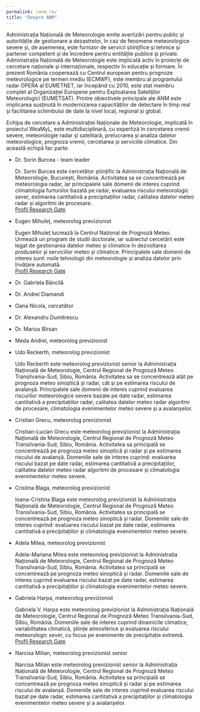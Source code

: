 ```yaml
---
permalink: /anm_ro/
title: "Despre ANM"
---
```


Administrația Națională de Meteorologie emite avertizări pentru public și autoritățile de gestionare a dezastrelor, în caz de fenomene meteorologice severe și, de asemenea, este furnizor de servicii științifice și tehnice și partener competent și de încredere pentru entitățile publice și private. Administrația Națională de Meteorologie este implicată activ în proiecte de cercetare naționale și internaționale, respectiv în educație și formare. În prezent România cooperează cu Centrul european pentru prognoze meteorologice pe termen mediu (ECMWF), este membru al programului radar OPERA al EUMETNET, iar începând cu 2010, este stat membru complet al Organizației Europene pentru Exploatarea Sateliților Meteorologici (EUMETSAT). Printre obiectivele principale ale ANM este implicarea susținută în modernizarea capacităților de detectare în timp real și facilitarea schimbului de date la nivel local, regional și global.

Echipa de cercetare a Administrației Naționale de Meteorologie, implicată în proiectul WeaMyL, este multidisciplinară, cu expertiză în cercetarea vremii severe, meteorologie radar și satelitară, prelucrarea și analiza datelor meteorologice, prognoza vremii, cercetarea și serviciile climatice. Din această echipă fac parte:

* Dr. Sorin Burcea - team leader

  Dr. Sorin Burcea este cercetător științific la Administrația Națională de Meteorologie, București, România. Activitatea sa se concentrează pe meteorologia radar, iar principalele sale domenii de interes cuprind climatologia furtunilor bazată pe radar, evaluarea riscului meteorologic sever, estimarea cantitativă a precipitațiilor radar, calitatea datelor meteo radar și algoritmi de procesare.<br>
[Profil Research Gate](https://www.researchgate.net/profile/Sorin-Burcea)
* Eugen Mihuleț, meteorolog previzionist

  Eugen Mihuleț lucrează la Centrul Național de Prognoză Meteo. Urmează un program de studii doctorale, iar subiectul cercetării este legat de gestionarea datelor meteo și climatice în dezvoltarea produselor și serviciilor meteo și climatice. Principalele sale domenii de interes sunt: noile tehnologii din meteorologie și analiza datelor prin învățare automată.<br>
[Profil Research Gate](https://www.researchgate.net/profile/Eugen-Mihulet)
* Dr. Gabriela Băncilă
* Dr. Andrei Diamandi
* Oana Nicola, cercetător
* Dr. Alexandru Dumitrescu
* Dr. Marius Bîrsan
* Meda Andrei, meteorolog previzionist
* Udo Reckerth, meteorolog previzionist

  Udo Reckerth este meteorolog previzionist senior la Administrația Națională de Meteorologie, Centrul Regional de Prognoză Meteo Transilvania-Sud, Sibiu, România. Activitatea sa se concentrează atât pe prognoza meteo sinoptică și radar, cât și pe estimarea riscului de avalanșă. Principalele sale domenii de interes cuprind  evaluarea riscurilor meteorologice severe bazate pe date radar, estimarea cantitativă a precipitațiilor radar, calitatea datelor meteo radar algoritmi de procesare, climatologia evenimentelor meteo severe și a avalanșelor.
* Cristian Grecu, meteorolog previzionist

  Cristian-Lucian Grecu este meteorolog previzionist la Administrația Națională de Meteorologie, Centrul Regional de Prognoză Meteo Transilvania-Sud, Sibiu, România. Activitatea sa principală se concentrează pe prognoza meteo sinoptică și radar și pe estimarea riscului de avalanșă. Domeniile sale de interes cuprind: evaluarea riscului bazat pe date radar, estimarea cantitativă a precipitațiilor, calitatea datelor meteo radar algoritmi de procesare și climatologia evenimentelor meteo severe.

* Cristina Blaga, meteorolog previzionist

  Ioana-Cristina Blaga este meteorolog previzionist la Administrația Națională de Meteorologie, Centrul Regional de Prognoză Meteo Transilvania-Sud, Sibiu, România. Activitatea sa principală se concentrează pe prognoza meteo sinoptică și radar. Domeniile sale de interes cuprind: evaluarea riscului bazat pe date radar, estimarea cantitativă a precipitațiilor și climatologia evenimentelor meteo severe.
* Adela Mitea, meteorolog previzionist

  Adela-Mariana Mitea este meteorolog previzionist la Administrația Națională de Meteorologie, Centrul Regional de Prognoză Meteo Transilvania-Sud, Sibiu, România. Activitatea sa principală se concentrează pe prognoza meteo sinoptică și radar. Domeniile sale de interes cuprind evaluarea riscului bazat pe date radar, estimarea cantitativă a precipitațiilor și climatologia evenimentelor meteo severe.

* Gabriela Harpa, meteorolog previzionist

  Gabriela V. Harpa este meteorolog previzionist la Administrația Națională de Meteorologie, Centrul Regional de Prognoză Meteo Transilvania-Sud, Sibiu, România. Domeniile sale de interes cuprind dinamicile climatice, variabilitatea climatică, științe atmosferice și evaluarea riscului meteorologic sever, cu focus pe evenimente de precipitație extremă.<br>
  [Profil Research Gate](https://www.researchgate.net/profile/Gabriela-Harpa-2)
* Narcisa Milian, meteorolog previzionist senior

  Narcisa Milian este meteorolog previzionist senior la Administrația Națională de Meteorologie, Centrul Regional de Prognoză Meteo Transilvania-Sud, Sibiu, România. Activitatea sa principală se concentrează pe prognoza meteo sinoptică și radar și pe estimarea riscului de avalanșă. Domeniile sale de interes cuprind evaluarea riscului bazat pe date radar, estimarea cantitativă a precipitațiilor și climatologia evenimentelor meteo severe și a avalanșelor.
